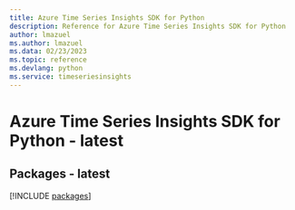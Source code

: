 ```yaml
---
title: Azure Time Series Insights SDK for Python
description: Reference for Azure Time Series Insights SDK for Python
author: lmazuel
ms.author: lmazuel
ms.data: 02/23/2023
ms.topic: reference
ms.devlang: python
ms.service: timeseriesinsights
---
```

# Azure Time Series Insights SDK for Python - latest
## Packages - latest
[!INCLUDE [packages](time-series-insights-index.md)]
